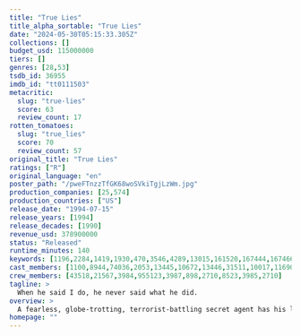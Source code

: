 ```yaml
---
title: "True Lies"
title_alpha_sortable: "True Lies"
date: "2024-05-30T05:15:33.305Z"
collections: []
budget_usd: 115000000
tiers: []
genres: [28,53]
tsdb_id: 36955
imdb_id: "tt0111503"
metacritic:
  slug: "true-lies"
  score: 63
  review_count: 17
rotten_tomatoes:
  slug: "true_lies"
  score: 70
  review_count: 57
original_title: "True Lies"
ratings: ["R"]
original_language: "en"
poster_path: "/pweFTnzzTfGK68woSVkiTgjLzWm.jpg"
production_companies: [25,574]
production_countries: ["US"]
release_date: "1994-07-15"
release_years: [1994]
release_decades: [1990]
revenue_usd: 378900000
status: "Released"
runtime_minutes: 140
keywords: [1196,2284,1419,1930,470,3546,4289,13015,161520,167444,167466,167467,206958,217421]
cast_members: [1100,8944,74036,2053,13445,10672,13446,31511,10017,116907,16563,106468,1298005,58338]
crew_members: [43518,21567,3984,955123,3987,898,2710,8523,3985,2710]
tagline: >
  When he said I do, he never said what he did.
overview: >
  A fearless, globe-trotting, terrorist-battling secret agent has his life turned upside down when he discovers his wife might be having an affair with a used car salesman while terrorists smuggle nuclear war heads into the United States.
homepage: ""
---
```

